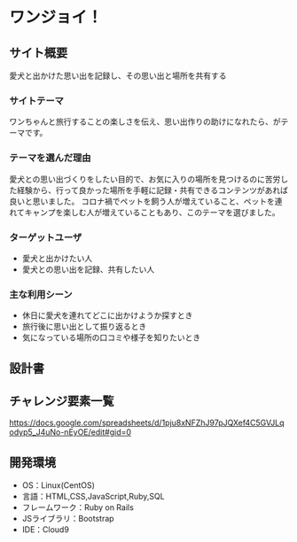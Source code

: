 # ワンジョイ！

## サイト概要
愛犬と出かけた思い出を記録し、その思い出と場所を共有する

### サイトテーマ
ワンちゃんと旅行することの楽しさを伝え、思い出作りの助けになれたら、がテーマです。

### テーマを選んだ理由
愛犬との思い出づくりをしたい目的で、お気に入りの場所を見つけるのに苦労した経験から、行って良かった場所を手軽に記録・共有できるコンテンツがあれば良いと思いました。
コロナ禍でペットを飼う人が増えていること、ペットを連れてキャンプを楽しむ人が増えていることもあり、このテーマを選びました。

### ターゲットユーザ
- 愛犬と出かけたい人
- 愛犬との思い出を記録、共有したい人


### 主な利用シーン
- 休日に愛犬を連れてどこに出かけようか探すとき
- 旅行後に思い出として振り返るとき
- 気になっている場所の口コミや様子を知りたいとき


## 設計書


## チャレンジ要素一覧
https://docs.google.com/spreadsheets/d/1pju8xNFZhJ97pJQXef4C5GVJLqodyp5_J4uNo-nEyOE/edit#gid=0


## 開発環境
- OS：Linux(CentOS)
- 言語：HTML,CSS,JavaScript,Ruby,SQL
- フレームワーク：Ruby on Rails
- JSライブラリ：Bootstrap
- IDE：Cloud9
